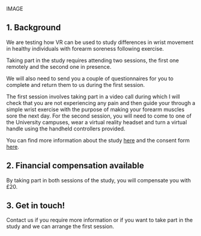 

IMAGE

## 1. Background

We are testing how VR can be used to study differences in wrist movement in healthy individuals with forearm soreness following exercise. 

Taking part in the study requires attending two sessions, the first one remotely and the second one in presence. 

We will also need to send you a couple of questionnaires for you to complete and return them to us during the first session.

The first session involves taking part in a video call during which I will check that you are not experiencing any pain and then guide your through a simple wrist exercise with the purpose of making your forearm muscles sore the next day. For the second session, you will need to come to one of the University campuses, wear a virtual reality headset and turn a virtual handle using the handheld controllers provided.

You can find more information about the study [here](https://drive.google.com/file/d/19b18hgSGBHMhBVq5CqfDsDhtdmPawacw/view?usp=sharing) and the consent form [here](https://drive.google.com/file/d/1X9E3yNmLzaihJn1zI_BJ5ENexWx4W8Rt/view?usp=sharing).

## 2. Financial compensation available

By taking part in both sessions of the study, you will compensate you with £20.

## 3. Get in touch!

Contact us if you require more information or if you want to take part in the study and we can arrange the first session.







